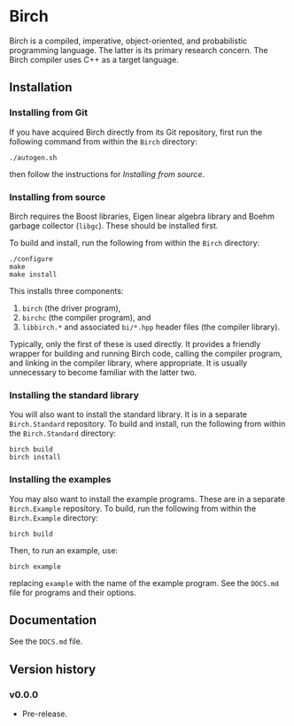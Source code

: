 # Birch

Birch is a compiled, imperative, object-oriented, and probabilistic programming language. The latter is its primary research concern. The Birch compiler uses C++ as a target language.

## Installation

### Installing from Git

If you have acquired Birch directly from its Git repository, first run the following command from within the `Birch` directory:

    ./autogen.sh
    
then follow the instructions for *Installing from source*.

### Installing from source

Birch requires the Boost libraries, Eigen linear algebra library and Boehm garbage collector (`libgc`). These should be installed first.

To build and install, run the following from within the `Birch` directory:

    ./configure
    make
    make install
    
This installs three components:

  1. `birch` (the driver program),
  2. `birchc` (the compiler program), and
  3. `libbirch.*` and associated `bi/*.hpp` header files (the compiler library).

Typically, only the first of these is used directly. It provides a friendly wrapper for building and running Birch code, calling the compiler program, and linking in the compiler library, where appropriate. It is usually unnecessary to become familiar with the latter two.

### Installing the standard library

You will also want to install the standard library. It is in a separate `Birch.Standard` repository. To build and install, run the following from within the `Birch.Standard` directory:

    birch build
    birch install

### Installing the examples

You may also want to install the example programs. These are in a separate `Birch.Example` repository. To build, run the following from within the `Birch.Example` directory:

    birch build

Then, to run an example, use:

    birch example

replacing `example` with the name of the example program. See the `DOCS.md` file for programs and their options.


## Documentation

See the `DOCS.md` file.


## Version history

### v0.0.0

* Pre-release.
